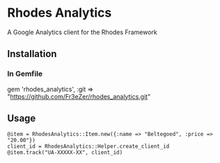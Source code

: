 # Rhodes Analytics
A Google Analytics client for the Rhodes Framework

## Installation
### In Gemfile
gem 'rhodes_analytics', :git => "https://github.com/Fr3eZer/rhodes_analytics.git"

## Usage
    @item = RhodesAnalytics::Item.new({:name => "Beltegoed", :price => "20.00"})
	client_id = RhodesAnalytics::Helper.create_client_id
	@item.track("UA-XXXXX-XX", client_id)

